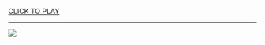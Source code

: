 
<a href="https://premium76.site?title=2_player_games_org_unblocked&ref=13M">CLICK TO PLAY</a></h3>
<hr>

<a href="https://premium76.site?title=2_player_games_org_unblocked&ref=13M"><img src="https://clearcache.store/games.png"></a>


